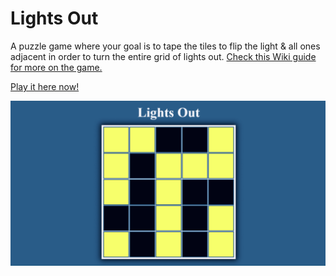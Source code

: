 # Lights Out

A puzzle game where your goal is to tape the tiles to flip the light & all ones adjacent in order to turn the entire grid of lights out. [Check this Wiki guide for more on the game.][wiki]

[Play it here now!][live]

<img src="./public/preview.png" alt="landing page of lights out game" />

[live]: https://mc-lights-out.surge.sh/
[wiki]: https://en.wikipedia.org/wiki/Lights_Out_(game)
